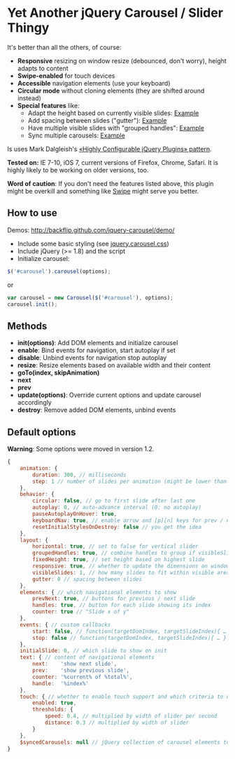 # Yet Another jQuery Carousel / Slider Thingy

It's better than all the others, of course:

* **Responsive** resizing on window resize (debounced, don't worry), height adapts to content
* **Swipe-enabled** for touch devices
* **Accessible** navigation elements (use your keyboard)
* **Circular mode** without cloning elements (they are shifted around instead)
* **Special features** like:
	* Adapt the height based on currently visible slides: [Example](http://backflip.github.io/jquery-carousel/demo/#example-06-b)
	* Add spacing between slides ("gutter"): [Example](http://backflip.github.io/jquery-carousel/demo/#example-06-d)
	* Have multiple visible slides with "grouped handles": [Example](http://backflip.github.io/jquery-carousel/demo/#example-06-a)
	* Sync multiple carousels: [Example](http://backflip.github.io/jquery-carousel/demo/#example-11-a)

Is uses Mark Dalgleish's [«Highly Configurable jQuery Plugins» pattern](http://markdalgleish.com/2011/05/creating-highly-configurable-jquery-plugins/).

**Tested on:** IE 7-10, iOS 7, current versions of Firefox, Chrome, Safari. It is highly likely to be working on older versions, too.

**Word of caution**: If you don't need the features listed above, this plugin might be overkill and something like [Swipe](https://github.com/bradbirdsall/Swipe) might serve you better.

## How to use

Demos: http://backflip.github.com/jquery-carousel/demo/

* Include some basic styling (see [jquery.carousel.css](jquery.carousel.css))
* Include jQuery (>= 1.8) and the script
* Initialize carousel:
 
```js
$('#carousel').carousel(options);
``` 

or 

```js
var carousel = new Carousel($('#carousel'), options);
carousel.init();
```

## Methods

* **init(options)**: Add DOM elements and initialize carousel
* **enable**: Bind events for navigation, start autoplay if set
* **disable**: Unbind events for navigation stop autoplay
* **resize**: Resize elements based on available width and their content
* **goTo(index, skipAnimation)**
* **next**
* **prev**
* **update(options)**: Override current options and update carousel accordingly
* **destroy**: Remove added DOM elements, unbind events

## Default options

**Warning**: Some options were moved in version 1.2.

```js
{
	animation: {
		duration: 300, // milliseconds
		step: 1 // number of slides per animation (might be lower than number of visible slides)
	},
	behavior: {
		circular: false, // go to first slide after last one
		autoplay: 0, // auto-advance interval (0: no autoplay)
		pauseAutoplayOnHover: true,
		keyboardNav: true, // enable arrow and [p][n] keys for prev / next actions
		resetInitialStylesOnDestroy: false // you get the idea
	},
	layout: {
		horizontal: true, // set to false for vertical slider
		groupedHandles: true, // combine handles to group if visibleSlides > 1 (e.g. "1-3", "4-6", "7")
		fixedHeight: true, // set height based on highest slide
		responsive: true, // whether to update the dimensions on window resize (debounced)
		visibleSlides: 1, // how many slides to fit within visible area (0: calculate based on initial width)
		gutter: 0 // spacing between slides
	},
	elements: { // which navigational elements to show
		prevNext: true, // buttons for previous / next slide
		handles: true, // button for each slide showing its index
		counter: true // "Slide x of y"
	},
	events: { // custom callbacks
		start: false, // function(targetDomIndex, targetSlideIndex){ … }
		stop: false // function(targetDomIndex, targetSlideIndex){ … }
	},
	initialSlide: 0, // which slide to show on init
	text: { // content of navigational elements
		next:    'show next slide',
		prev:    'show previous slide',
		counter: '%current% of %total%',
		handle:  '%index%'
	},
	touch: { // whether to enable touch support and which criteria to use for swipe movement
		enabled: true,
		thresholds: {
			speed: 0.4, // multiplied by width of slider per second
			distance: 0.3 // multiplied by width of slider
		}
	},
	$syncedCarousels: null // jQuery collection of carousel elements to sync with
}
```
